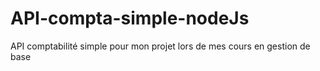 # API-compta-simple-nodeJs
API comptabilité simple pour mon projet lors de mes cours en gestion de base
